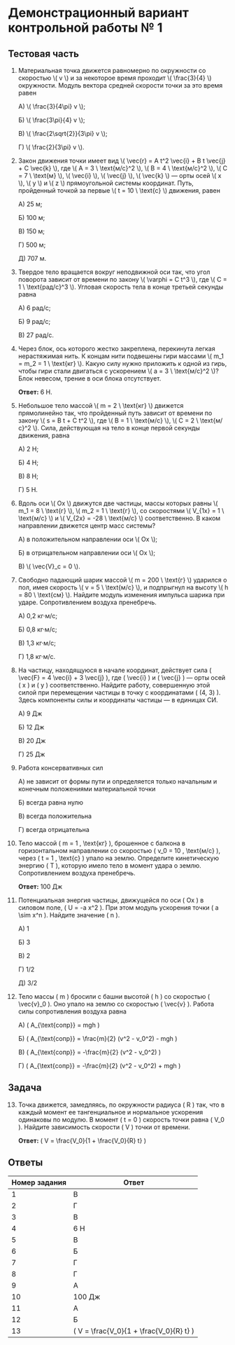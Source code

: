 # Демонстрационный вариант контрольной работы № 1

## Тестовая часть

1. Материальная точка движется равномерно по окружности со скоростью \\( v \\) и за некоторое время проходит \\( \frac{3}{4} \\) окружности. Модуль вектора средней скорости точки за это время равен

    А) \\( \frac{3}{4\pi} v \\);

    Б) \\( \frac{3\pi}{4} v \\);

    В) \\( \frac{2\sqrt{2}}{3\pi} v \\);

    Г) \\( \frac{2}{3\pi} v \\).

2. Закон движения точки имеет вид \\( \vec{r} = A t^2 \vec{i} + B t \vec{j} + C \vec{k} \\), где \\( A = 3 \ \text{м/с}^2 \\), \\( B = 4 \ \text{м/с}^2 \\), \\( C = 7 \ \text{м} \\), \\( \vec{i} \\), \\( \vec{j} \\), \\( \vec{k} \\) — орты осей \\( x \\), \\( y \\) и \\( z \\) прямоугольной системы координат. Путь, пройденный точкой за первые \\( t = 10 \ \text{с} \\) движения, равен

    А) 25 м;

    Б) 100 м;

    В) 150 м;

    Г) 500 м;

    Д) 707 м.

3. Твердое тело вращается вокруг неподвижной оси так, что угол поворота зависит от времени по закону \\( \varphi = C t^3 \\), где \\( C = 1 \ \text{рад/с}^3 \\). Угловая скорость тела в конце третьей секунды равна

    А) 6 рад/с;

    Б) 9 рад/с;

    В) 27 рад/с.

4. Через блок, ось которого жестко закреплена, перекинута легкая нерастяжимая нить. К концам нити подвешены гири массами \\( m_1 = m_2 = 1 \ \text{кг} \\). Какую силу нужно приложить к одной из гирь, чтобы гири стали двигаться с ускорением \\( a = 3 \ \text{м/с}^2 \\)? Блок невесом, трение в оси блока отсутствует.

    **Ответ:** 6 Н.

5. Небольшое тело массой \\( m = 2 \ \text{кг} \\) движется прямолинейно так, что пройденный путь зависит от времени по закону \\( s = B t + C t^2 \\), где \\( B = 1 \ \text{м/с} \\), \\( C = 2 \ \text{м/с}^2 \\). Сила, действующая на тело в конце первой секунды движения, равна

    А) 2 Н;

    Б) 4 Н;

    В) 8 Н;

    Г) 5 Н.

6. Вдоль оси \\( Ox \\) движутся две частицы, массы которых равны \\( m_1 = 8 \ \text{г} \\), \\( m_2 = 1 \ \text{г} \\), со скоростями \\( V_{1x} = 1 \ \text{м/с} \\) и \\( V_{2x} = -28 \ \text{м/с} \\) соответственно. В каком направлении движется центр масс системы?

    А) в положительном направлении оси \\( Ox \\);

    Б) в отрицательном направлении оси \\( Ox \\);

    В) \\( \vec{V}_c = 0 \\).

7. Свободно падающий шарик массой \\( m = 200 \ \text{г} \\) ударился о пол, имея скорость \\( v = 5 \ \text{м/с} \\), и подпрыгнул на высоту \\( h = 80 \ \text{см} \\). Найдите модуль изменения импульса шарика при ударе. Сопротивлением воздуха пренебречь.

    А) 0,2 кг·м/с;

    Б) 0,8 кг·м/с;

    В) 1,3 кг·м/с;

    Г) 1,8 кг·м/с.

8. На частицу, находящуюся в начале координат, действует сила \( \vec{F} = 4 \vec{i} + 3 \vec{j} \), где \( \vec{i} \) и \( \vec{j} \) — орты осей \( x \) и \( y \) соответственно. Найдите работу, совершенную этой силой при перемещении частицы в точку с координатами \( (4, 3) \). Здесь компоненты силы и координаты частицы — в единицах СИ.

    А) 9 Дж

    Б) 12 Дж

    В) 20 Дж

    Г) 25 Дж

9. Работа консервативных сил

    А) не зависит от формы пути и определяется только начальным и конечным положениями материальной точки

    Б) всегда равна нулю

    В) всегда положительна

    Г) всегда отрицательна

10. Тело массой \( m = 1 \, \text{кг} \), брошенное с балкона в горизонтальном направлении со скоростью \( v_0 = 10 \, \text{м/с} \), через \( t = 1 \, \text{с} \) упало на землю. Определите кинетическую энергию \( T \), которую имело тело в момент удара о землю. Сопротивлением воздуха пренебречь.

    **Ответ:** 100 Дж

11. Потенциальная энергия частицы, движущейся по оси \( Ox \) в силовом поле, \( U = -a x^2 \). При этом модуль ускорения точки \( a \sim x^n \). Найдите значение \( n \).

    А) 1

    Б) 3

    В) 2

    Г) 1/2

    Д) 3/2

12. Тело массы \( m \) бросили с башни высотой \( h \) со скоростью \( \vec{v}_0 \). Оно упало на землю со скоростью \( \vec{v} \). Работа силы сопротивления воздуха равна

    А) \( A_{\text{сопр}} = mgh \)

    Б) \( A_{\text{сопр}} = \frac{m}{2} (v^2 - v_0^2) - mgh \)

    В) \( A_{\text{сопр}} = -\frac{m}{2} (v^2 - v_0^2) \)

    Г) \( A_{\text{сопр}} = -\frac{m}{2} (v^2 - v_0^2) + mgh \)

## Задача

13. Точка движется, замедляясь, по окружности радиуса \( R \) так, что в каждый момент ее тангенциальное и нормальное ускорения одинаковы по модулю. В момент \( t = 0 \) скорость точки равна \( V_0 \). Найдите зависимость скорости \( V \) точки от времени.

    **Ответ:** \( V = \frac{V_0}{1 + \frac{V_0}{R} t} \)

## Ответы

| Номер задания | Ответ |
|---------------|-------|
| 1             | В     |
| 2             | Г     |
| 3             | В     |
| 4             | 6 Н   |
| 5             | В     |
| 6             | Б     |
| 7             | Г     |
| 8             | Г     |
| 9             | А     |
| 10            | 100 Дж|
| 11            | А     |
| 12            | Б     |
| 13            | \( V = \frac{V_0}{1 + \frac{V_0}{R} t} \) |